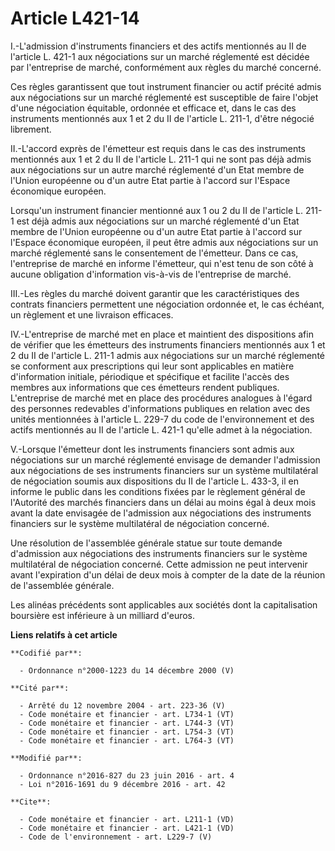 # Article L421-14

I.-L'admission d'instruments financiers et des actifs mentionnés au II de l'article L. 421-1 aux négociations sur un marché
réglementé est décidée par l'entreprise de marché, conformément aux règles du marché concerné. 

Ces règles garantissent que tout instrument financier ou actif précité admis aux négociations sur un marché réglementé est
susceptible de faire l'objet d'une négociation équitable, ordonnée et efficace et, dans le cas des instruments mentionnés aux
1 et 2 du II de l'article L. 211-1, d'être négocié librement. 

II.-L'accord exprès de l'émetteur est requis dans le cas des instruments mentionnés aux 1 et 2 du II de l'article L. 211-1
qui ne sont pas déjà admis aux négociations sur un autre marché réglementé d'un Etat membre de l'Union européenne ou d'un
autre Etat partie à l'accord sur l'Espace économique européen. 

Lorsqu'un instrument financier mentionné aux 1 ou 2 du II de l'article L. 211-1 est déjà admis aux négociations sur un marché
réglementé d'un Etat membre de l'Union européenne ou d'un autre Etat partie à l'accord sur l'Espace économique européen, il
peut être admis aux négociations sur un marché réglementé sans le consentement de l'émetteur. Dans ce cas, l'entreprise de
marché en informe l'émetteur, qui n'est tenu de son côté à aucune obligation d'information vis-à-vis de l'entreprise de
marché. 

III.-Les règles du marché doivent garantir que les caractéristiques des contrats financiers permettent une négociation
ordonnée et, le cas échéant, un règlement et une livraison efficaces. 

IV.-L'entreprise de marché met en place et maintient des dispositions afin de vérifier que les émetteurs des instruments
financiers mentionnés aux 1 et 2 du II de l'article L. 211-1 admis aux négociations sur un marché réglementé se conforment
aux prescriptions qui leur sont applicables en matière d'information initiale, périodique et spécifique et facilite l'accès
des membres aux informations que ces émetteurs rendent publiques. L'entreprise de marché met en place des procédures
analogues à l'égard des personnes redevables d'informations publiques en relation avec des unités mentionnées à l'article L.
229-7 du code de l'environnement et des actifs mentionnés au II de l'article L. 421-1 qu'elle admet à la négociation. 

V.-Lorsque l'émetteur dont les instruments financiers sont admis aux négociations sur un marché réglementé envisage de
demander l'admission aux négociations de ses instruments financiers sur un système multilatéral de négociation soumis aux
dispositions du II de l'article L. 433-3, il en informe le public dans les conditions fixées par le règlement général de
l'Autorité des marchés financiers dans un délai au moins égal à deux mois avant la date envisagée de l'admission aux
négociations des instruments financiers sur le système multilatéral de négociation concerné. 

Une résolution de l'assemblée générale statue sur toute demande d'admission aux négociations des instruments financiers sur
le système multilatéral de négociation concerné. Cette admission ne peut intervenir avant l'expiration d'un délai de deux
mois à compter de la date de la réunion de l'assemblée générale. 

Les alinéas précédents sont applicables aux sociétés dont la capitalisation boursière est inférieure à un milliard d'euros.

**Liens relatifs à cet article**

	**Codifié par**:

	  - Ordonnance n°2000-1223 du 14 décembre 2000 (V)

	**Cité par**:

	  - Arrêté du 12 novembre 2004 - art. 223-36 (V)
	  - Code monétaire et financier - art. L734-1 (VT)
	  - Code monétaire et financier - art. L744-3 (VT)
	  - Code monétaire et financier - art. L754-3 (VT)
	  - Code monétaire et financier - art. L764-3 (VT)

	**Modifié par**:

	  - Ordonnance n°2016-827 du 23 juin 2016 - art. 4
	  - Loi n°2016-1691 du 9 décembre 2016 - art. 42

	**Cite**:

	  - Code monétaire et financier - art. L211-1 (VD)
	  - Code monétaire et financier - art. L421-1 (VD)
	  - Code de l'environnement - art. L229-7 (V)
